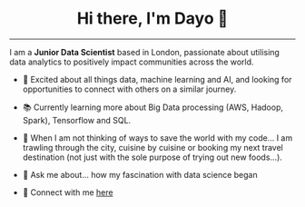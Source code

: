 <h1 align='center'> Hi there, I'm Dayo  👋 </h1>

---

I am a **Junior Data Scientist** based in London, passionate about utilising data analytics to positively impact communities across the world.


- :dizzy: Excited about all things data, machine learning and AI, and looking for opportunities to connect with others on a similar journey. 

- :books: Currently learning more about Big Data processing (AWS, Hadoop, Spark), Tensorflow and SQL.

- :thought_balloon: When I am not thinking of ways to save the world with my code... I am trawling through the city, cuisine by cuisine or booking my next travel destination (not just with the sole purpose of trying out new foods...). 

- 💬 Ask me about... how my fascination with data science began

- 👋 Connect with me [here](https://www.linkedin.com/in/dayosangowawa/) 
